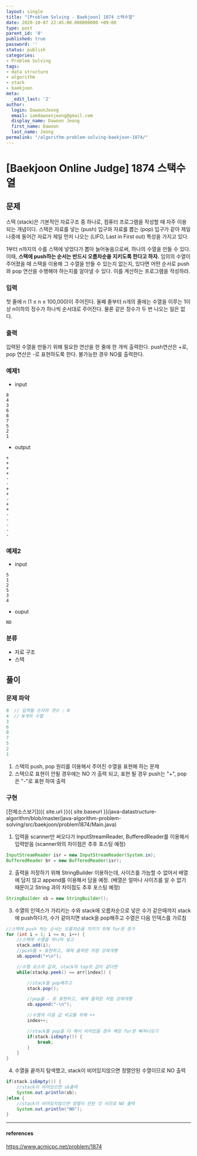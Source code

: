 ```yaml
---
layout: single
title: "[Problem Solving - Baekjoon] 1874 스택수열"
date: 2020-10-07 22:45:00.000000000 +09:00
type: post
parent_id: '0'
published: true
password: ''
status: publish
categories:
- Problem Solving
tags:
- data structure
- algorithm
- stack
- baekjoon
meta:
  _edit_last: '2'
author:
  login: DawoonJeong
  email: iamdawoonjeong@gmail.com
  display_name: Dawoon Jeong
  first_name: Dawoon
  last_name: Jeong
permalink: "/algorithm-problem-solving-baekjoon-1874/"
---
```

# [Baekjoon Online Judge] 1874 스택수열


## 문제
스택 (stack)은 기본적인 자료구조 중 하나로, 컴퓨터 프로그램을 작성할 때 자주 이용되는 개념이다. 스택은 자료를 넣는 (push) 입구와 자료를 뽑는 (pop) 입구가 같아 제일 나중에 들어간 자료가 제일 먼저 나오는 (LIFO, Last in First out) 특성을 가지고 있다.

1부터 n까지의 수를 스택에 넣었다가 뽑아 늘어놓음으로써, 하나의 수열을 만들 수 있다. 이때, **스택에 push하는 순서는 반드시 오름차순을 지키도록 한다고 하자.** 임의의 수열이 주어졌을 때 스택을 이용해 그 수열을 만들 수 있는지 없는지, 있다면 어떤 순서로 push와 pop 연산을 수행해야 하는지를 알아낼 수 있다. 이를 계산하는 프로그램을 작성하라.


### 입력
첫 줄에 n (1 ≤ n ≤ 100,000)이 주어진다. 둘째 줄부터 n개의 줄에는 수열을 이루는 1이상 n이하의 정수가 하나씩 순서대로 주어진다. 물론 같은 정수가 두 번 나오는 일은 없다.


### 출력
입력된 수열을 만들기 위해 필요한 연산을 한 줄에 한 개씩 출력한다. push연산은 +로, pop 연산은 -로 표현하도록 한다. 불가능한 경우 NO를 출력한다.


### 예제1
- input
```
8
4
3
6
8
7
5
2
1
```

- output
```
+
+
+
+
-
-
+
+
-
+
+
-
-
-
-
-
```


### 예제2
- input
```
5
1
2
5
3
4
```

- ouput
```
NO
```


### 분류
- 자료 구조
- 스택


## 풀이

### 문제 파악

```java
8  // 입력될 숫자의 갯수 : N  
4  // N개의 수열
3
6
8
7
5
2
1
```
1. 스택의 push, pop 원리를 이용해서 주어진 수열을 표현해 하는 문제
2. 스택으로 표현이 안될 경우에는 NO 가 출력 되고, 표현 될 경우 push는 "+",  pop은 "-"로 표현 하여 출력


### 구현

[전체소스보기]({{ site.url }}{{ site.baseurl }}/java-datastructure-algorithm/blob/master/java-algorithm-problem-solving/src/baekjoon/problem1874/Main.java)

1. 입력을 scanner만 써오다가 InputStreamReader, BufferedReader를 이용해서 입력받음 (scanner와의 차이점은 추후 포스팅 예정)
```java
InputStreamReader isr = new InputStreamReader(System.in);
BufferedReader br = new BufferedReader(isr);
```

2. 출력을 저장하기 위해 StringBuilder 이용하는데, 사이즈를 가늠할 수 없어서 배열에 담지 않고 append를 이용해서 담을 예정.
   (배열은 얼마나 사이즈를 알 수 없기 때문이고 String 과의 차이점도 추후 포스팅 예정)
```java
StringBuilder sb = new StringBuilder();
```

3. 수열의 인덱스가 가리키는 수와 stack에 오름차순으로 넣은 수가 같은때까지 stack에 push하다가, 수가 같아지면 stack을 pop해주고 수열은 다음 인덱스를 가르침
```java
//스택에 push 하는 순서는 오름차순을 지키기 위해 for문 증가
for (int i = 1; i <= n; i++) {   
	//스택에 수열을 하나씩 넣고
    stack.add(i);
    //push를 + 표현하고, 예제 출력문 처럼 강제개행
    sb.append("+\n");

    //수열 요소의 값과, stack의 top의 값이 같다면
    while(stackp.peek() == arr[index]) {

        //stack을 pop해주고
        stack.pop();

        //pop을 - 로 표현하고, 예제 출력문 처럼 강제개행
        sb.append("-\n");

        //수열의 다음 값 비교를 위해 ++
        index++;

        //stack를 pop을 다 해서 비어있을 경우 해당 for문 빠져나오기
        if(stack.isEmpty()) {
            break;
        }
    }
}
```

4. 수열을 끝까지 탐색했고, stack이 비어있지않으면 정렬안된 수열이므로 NO 출력
```java
if(stack.isEmpty()) {
    //stack이 비어있으면 sb출력
    System.out.println(sb);
}else {
    //stack이 비어있지않으면 정렬이 안된 것 이므로 NO 출력
    System.out.println("NO");
}
 ```


---

#### references
<https://www.acmicpc.net/problem/1874>
